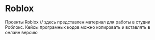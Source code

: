 # Roblox
Проекты Roblox
// здесь представлен материал для работы в студии Роблокс. Кейсы програмных кодов можно копировать и вставлять в онлайн версию
